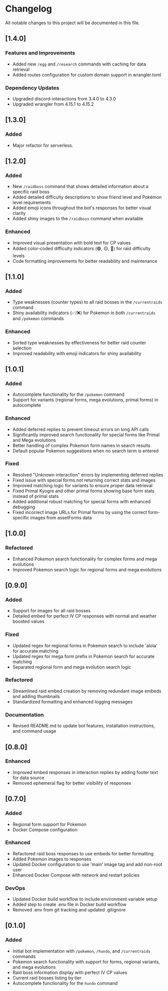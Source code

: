 # Changelog

All notable changes to this project will be documented in this file.

## [1.4.0]

### Features and Improvements

- Added new `/egg` and `/research` commands with caching for data retrieval
- Added routes configuration for custom domain support in wrangler.toml

### Dependency Updates

- Upgraded discord-interactions from 3.4.0 to 4.3.0
- Upgraded wrangler from 4.15.1 to 4.15.2

## [1.3.0]

### Added

- Major refactor for serverless.

## [1.2.0]

### Added

- New `/raidboss` command that shows detailed information about a specific raid boss
- Added detailed difficulty descriptions to show friend level and Pokémon level requirements
- Added emoji icons throughout the bot's responses for better visual clarity
- Added shiny images to the `/raidboss` command when available

### Enhanced

- Improved visual presentation with bold text for CP values
- Added color-coded difficulty indicators (🟢, 🟡, 🔴) for raid difficulty levels
- Code formatting improvements for better readability and maintenance

## [1.1.0]

### Added

- Type weaknesses (counter types) to all raid bosses in the `/currentraids` command
- Shiny availability indicators (✅/❌) for Pokemon in both `/currentraids` and `/pokemon` commands

### Enhanced

- Sorted type weaknesses by effectiveness for better raid counter selection
- Improved readability with emoji indicators for shiny availability

## [1.0.1]

### Added

- Autocomplete functionality for the `/pokemon` command
- Support for variants (regional forms, mega evolutions, primal forms) in autocomplete

### Enhanced

- Added deferred replies to prevent timeout errors on long API calls
- Significantly improved search functionality for special forms like Primal and Mega evolutions
- Better handling of complex Pokemon form names in search results
- Default popular Pokemon suggestions when no search term is entered

### Fixed

- Resolved "Unknown interaction" errors by implementing deferred replies
- Fixed issue with special forms not returning correct stats and images
- Improved matching logic for variants to ensure proper data retrieval
- Fixed Primal Kyogre and other primal forms showing base form stats instead of primal stats
- Added additional robust matching for special forms with enhanced debugging
- Fixed incorrect image URLs for Primal forms by using the correct form-specific images from assetForms data

## [1.0.0]

### Refactored

- Enhanced Pokemon search functionality for complex forms and mega evolutions
- Improved Pokemon search logic for regional forms and mega evolutions

## [0.9.0]

### Added

- Support for images for all raid bosses
- Detailed embed for perfect IV CP responses with normal and weather boosted values

### Fixed

- Updated regex for regional forms in Pokemon search to include 'alola' for accurate matching
- Updated regex for mega form prefix in Pokemon search for accurate matching
- Separated regional form and mega evolution search logic

### Refactored

- Streamlined raid embed creation by removing redundant image embeds and adding thumbnails
- Standardized formatting and enhanced logging messages

### Documentation

- Revised README.md to update bot features, installation instructions, and command usage

## [0.8.0]

### Enhanced

- Improved embed responses in interaction replies by adding footer text for data source
- Removed ephemeral flag for better visibility of responses

## [0.7.0]

### Added

- Regional form support for Pokemon
- Docker Compose configuration

### Enhanced

- Refactored raid boss responses to use embeds for better formatting
- Added Pokemon images to responses
- Updated Docker configuration to use 'main' image tag and add non-root user
- Enhanced Docker Compose with network and restart policies

### DevOps

- Updated Docker build workflow to include environment variable setup
- Added step to create .env file in Docker build workflow
- Removed .env from git tracking and updated .gitignore

## [0.1.0]

### Added

- Initial bot implementation with `/pokemon`, `/hundo`, and `/currentraids` commands
- Pokemon search functionality with support for forms, regional variants, and mega evolutions
- Raid boss information display with perfect IV CP values
- Current raid bosses listing by tier
- Autocomplete functionality for the `hundo` command
